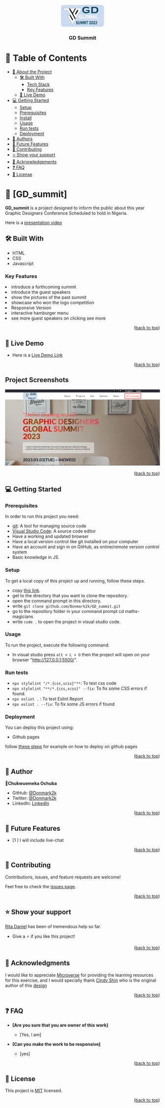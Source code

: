 <a name="readme-top"></a>

<!--
HOW TO USE:
This is an example of how you may give instructions on setting up your project locally.

Modify this file to match your project and remove sections that don't apply.

REQUIRED SECTIONS:
- Table of Contents
- About the Project
  - Built With
  - Live Demo
- Getting Started
- Authors
- Future Features
- Contributing
- Show your support
- Acknowledgements
- License

After you're finished please remove all the comments and instructions!
-->

<div align="center">

  <img src="img/logo.png" alt="logo" width="140"  height="auto" />
  <br/>

  <h3><b>GD Summit </b></h3>

</div>

<!-- TABLE OF CONTENTS -->

# 📗 Table of Contents

- [📖 About the Project](#about-project)
  - [🛠 Built With](#built-with)
    - [Tech Stack](#tech-stack)
    - [Key Features](#key-features)
  - [🚀 Live Demo](#live-demo)
- [💻 Getting Started](#getting-started)
  - [Setup](#setup)
  - [Prerequisites](#prerequisites)
  - [Install](#install)
  - [Usage](#usage)
  - [Run tests](#run-tests)
  - [Deployment](#triangular_flag_on_post-deployment)
- [👥 Authors](#authors)
- [🔭 Future Features](#future-features)
- [🤝 Contributing](#contributing)
- [⭐️ Show your support](#support)
- [🙏 Acknowledgements](#acknowledgements)
- [❓ FAQ](#faq)
- [📝 License](#license)

<!-- PROJECT DESCRIPTION -->

# 📖 [GD_summit] <a name="about-project"></a>

**GD_summit** is a project designed to inform the public about this year Graphic Designers Conference Scheduled to hold in Nigeria. 

Here is a [presentation video]()

## 🛠 Built With <a name="built-with"></a>

- HTML
-  CSS
-  Javascript

<!-- Features -->

### Key Features <a name="key-features"></a>

<li> introduce a forthcoming summit</li>
<li> introduce the guest speakers</li>
<li> show the pictures of the past summit</li>
<li> showcase who won the logo competition</li>
<li> Responsive Version</li>
<li> interactive hamburger menu</li>
<li> see more guest speakers on clicking see more</li>


<p align="right">(<a href="#readme-top">back to top</a>)</p>

<!-- LIVE DEMO -->

## 🚀 Live Demo <a name="live-demo"></a>


- Here is a [Live Demo Link](https://donmark2k.github.io/GD_summit/)


<p align="right">(<a href="#readme-top">back to top</a>)</p>

<!-- GETTING STARTED -->

## Project Screenshots

![Home page](./img/screenshot.png)

<p align="right">(<a href="#readme-top">back to top</a>)</p>

<!-- GETTING STARTED -->

## 💻 Getting Started <a name="getting-started"></a>

### Prerequisites

In order to run this project you need:
- [git](https://git-scm.com/downloads): A tool for managing source code
- [Visual Studio Code](https://code.visualstudio.com/): A source code editor
- Have a working and updated browser
- Have a local version control like git installed on your computer
- Have an account and sign in on GitHub, as online/remote version control system
- Basic knowledge in JS.

### Setup
To get a local copy of this project up and running, follow these steps.
- copy [this link](https://github.com/Donmark2k/GD_summit.git).
- get to the directory that you want to clone the repository.
- open the command prompt in this directory.
- write `git clone github.com/Donmark2k/GD_summit.git`
- go to the repository folder in your command prompt cd maths-magicians
- write `code .` to open the project in visual studio code.

### Usage
To run the project, execute the following command:

- In visual studio  press `alt + L + O` then the project will open on your browser "http://127.0.0.1:5500/".

### Run tests

- `npx stylelint "/*.{css,scss}"**`: To test css code
- `npx stylelint "**/*.{css,scss}" --fix`: To fix some CSS errors if found.
- `npx eslint .` : To test Eslint Report
- `npx eslint . --fix`: To fix some JS errors if found

### Deployment

You can deploy this project using:
- Github pages

<p>follow <a href="https://www.w3schools.com/git/git_remote_pages.asp?remote=github">these steps</a> for example on how to deploy on github pages</p>

<p align="right">(<a href="#readme-top">back to top</a>)</p>

<!-- AUTHORS -->

## 👥 Author <a name="author"></a>

 👤**Chukwuemeka Ochuba**

- GitHub: [@Donmark2k](https://github.com/Donmark2k)
- Twitter: [@Donmark2k](https://twitter.com/donmark2k)
- LinkedIn: [LinkedIn](https://www.linkedin.com/in/chukwuemeka-ochuba/)

<p align="right">(<a href="#readme-top">back to top</a>)</p>

<!-- FUTURE FEATURES -->

## 🔭 Future Features <a name="future-features"></a>

- [1 ] I will include live-chat 

<p align="right">(<a href="#readme-top">back to top</a>)</p>

<!-- CONTRIBUTING -->

## 🤝 Contributing <a name="contributing"></a>

Contributions, issues, and feature requests are welcome!

Feel free to check the [issues page](https://github.com/Donmark2k/GD_summit/issues).

<p align="right">(<a href="#readme-top">back to top</a>)</p>

<!-- SUPPORT -->

## ⭐️ Show your support <a name="support"></a>

[Rita Daniel](https://github.com/RitaDee) has been of tremendous help so far.
- Give a ⭐️ if you like this project!
<p align="right">(<a href="#readme-top">back to top</a>)</p>

<!-- ACKNOWLEDGEMENTS -->

## 🙏 Acknowledgments <a name="acknowledgements"></a>
I would like to appreciate [Microverse](https://www.microverse.org/) for providing the learning resources for this exercise, and I would specially thank   [Cindy Shin](https://www.behance.net/adagio07) who is the original author of this [design](https://www.behance.net/gallery/29845175/CC-Global-Summit-2015)

<p align="right">(<a href="#readme-top">back to top</a>)</p>

<!-- FAQ (optional) -->

## ❓ FAQ <a name="faq"></a>

- **[Are you sure that you are owner of this work]**

  - [Yes, I am]

- **[Can you make the work to be responsive]**

  - [yes]

<p align="right">(<a href="#readme-top">back to top</a>)</p>

<!-- LICENSE -->

## 📝 License <a name="license"></a>


This project is [MIT](MIT.md) licensed.

<p align="right">(<a href="#readme-top">back to top</a>)</p>
